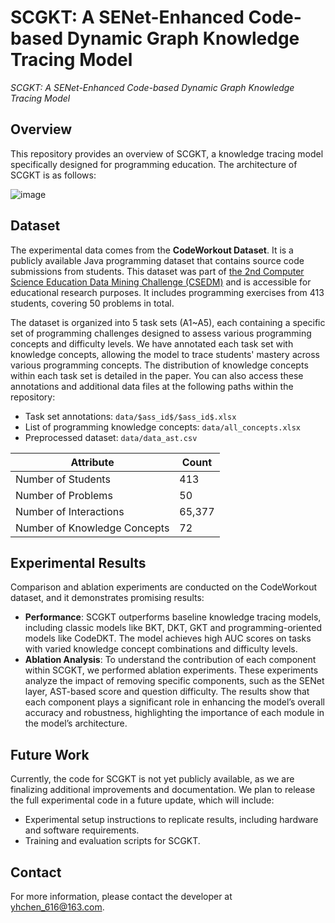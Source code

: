 # SCGKT: A SENet-Enhanced Code-based Dynamic Graph Knowledge Tracing Model
*SCGKT: A SENet-Enhanced Code-based Dynamic Graph Knowledge Tracing Model*

## Overview
This repository provides an overview of SCGKT, a knowledge tracing model specifically designed for programming education. The architecture of SCGKT is as follows:

![image](https://github.com/user-attachments/assets/caaca03b-8150-4571-b21f-d949d7d9db90)



## Dataset
The experimental data comes from the **CodeWorkout Dataset**. It is a publicly available Java programming dataset that contains source code submissions from students. This dataset was part of [the 2nd Computer Science Education Data Mining Challenge (CSEDM)](https://sites.google.com/ncsu.edu/csedm-dc-2021/home) and is accessible for educational research purposes. It includes programming exercises from 413 students, covering 50 problems in total.

The dataset is organized into 5 task sets (A1~A5), each containing a specific set of programming challenges designed to assess various programming concepts and difficulty levels. We have annotated each task set with knowledge concepts, allowing the model to trace students' mastery across various programming concepts. The distribution of knowledge concepts within each task set is detailed in the paper.  You can also access these annotations and additional data files at the following paths within the repository:
- Task set annotations: `data/$ass_id$/$ass_id$.xlsx`
- List of programming knowledge concepts: `data/all_concepts.xlsx`
- Preprocessed dataset: `data/data_ast.csv`
  

| **Attribute**                | **Count** |
|------------------------------|-----------|
| Number of Students           | 413       |
| Number of Problems           | 50        |
| Number of Interactions       | 65,377    |
| Number of Knowledge Concepts | 72        |



## Experimental Results
Comparison and ablation experiments are conducted on the CodeWorkout dataset, and it demonstrates promising results:

- **Performance**: SCGKT outperforms baseline knowledge tracing models, including classic models like BKT, DKT, GKT and programming-oriented models like CodeDKT. The model achieves high AUC scores on tasks with varied knowledge concept combinations and difficulty levels.
-  **Ablation Analysis**: To understand the contribution of each component within SCGKT, we performed ablation experiments. These experiments analyze the impact of removing specific components, such as the SENet layer, AST-based score and question difficulty. The results show that each component plays a significant role in enhancing the model’s overall accuracy and robustness, highlighting the importance of each module in the model’s architecture.


## Future Work
Currently, the code for SCGKT is not yet publicly available, as we are finalizing additional improvements and documentation. We plan to release the full experimental code in a future update, which will include:

- Experimental setup instructions to replicate results, including hardware and software requirements.
- Training and evaluation scripts for SCGKT.

## Contact
For more information, please contact the developer at yhchen_616@163.com.

